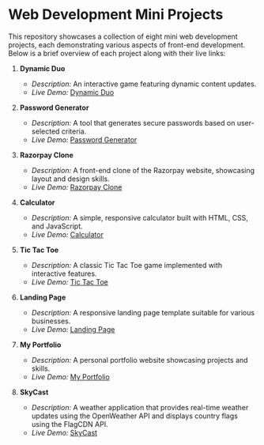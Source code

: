 # Web Development Mini Projects

This repository showcases a collection of eight mini web development projects, each demonstrating various aspects of front-end development. Below is a brief overview of each project along with their live links:



1. **Dynamic Duo**
   - *Description:* An interactive game featuring dynamic content updates.
   - *Live Demo:* [Dynamic Duo](https://huzefa077.github.io/Web-Dev-mini-projects/Dynamic_Duo/)

2. **Password Generator**
   - *Description:* A tool that generates secure passwords based on user-selected criteria.
   - *Live Demo:* [Password Generator](https://huzefa077.github.io/Web-Dev-mini-projects/Password_generator/)

3. **Razorpay Clone**
   - *Description:* A front-end clone of the Razorpay website, showcasing layout and design skills.
   - *Live Demo:* [Razorpay Clone](https://huzefa077.github.io/Web-Dev-mini-projects/Razorpay_clone/)

4. **Calculator**
   - *Description:* A simple, responsive calculator built with HTML, CSS, and JavaScript.
   - *Live Demo:* [Calculator](https://huzefa077.github.io/Web-Dev-mini-projects/Calculator/)

5. **Tic Tac Toe**
   - *Description:* A classic Tic Tac Toe game implemented with interactive features.
   - *Live Demo:* [Tic Tac Toe](https://huzefa077.github.io/Web-Dev-mini-projects/Tic_tac_toe/)

6. **Landing Page**
   - *Description:* A responsive landing page template suitable for various businesses.
   - *Live Demo:* [Landing Page](https://huzefa077.github.io/Web-Dev-mini-projects/landing_page/)

7. **My Portfolio**
   - *Description:* A personal portfolio website showcasing projects and skills.
   - *Live Demo:* [My Portfolio](https://huzefa077.github.io/Web-Dev-mini-projects/my_portfolio/)

8. **SkyCast**
   - *Description:* A weather application that provides real-time weather updates using the OpenWeather API and displays country flags using the FlagCDN API.
   - *Live Demo:* [SkyCast](https://huzefa077.github.io/Web-Dev-mini-projects/SkyCast/)
